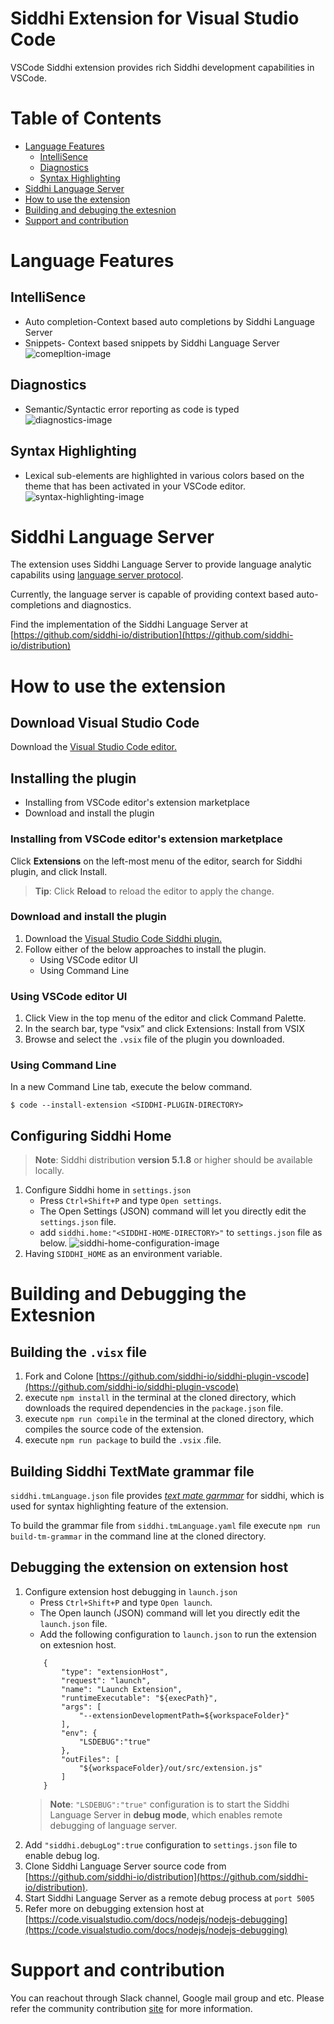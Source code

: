 # Siddhi Extension for Visual Studio Code
VSCode Siddhi extension provides rich Siddhi development capabilities in VSCode.

# Table of Contents
* [Language Features](#language-features)
    * [IntelliSence](#intellisence)
    * [Diagnostics](#diagnostics)
    * [Syntax Highlighting](#syntax-highlighting)
* [Siddhi Language Server](#siddhi-language-server)
* [How to use the extension](#how-to-use-the-extesnion)
* [Building and debuging the extesnion](#building-and-debugging-the-extension)
* [Support and contribution](#support-and-contribution)

# Language Features
## IntelliSence
* Auto completion-Context based auto completions by Siddhi Language Server
* Snippets- Context based snippets by Siddhi Language Server
![comepltion-image](./resources/images/completion.png)
## Diagnostics
* Semantic/Syntactic error reporting as code is typed
![diagnostics-image](./resources/images/diagnostics.png)

## Syntax Highlighting
* Lexical sub-elements are highlighted in various colors based on the theme that has been activated in your VSCode editor.
![syntax-highlighting-image](./resources/images/syntax_highlighting.png)

# Siddhi Language Server
The extension uses Siddhi Language Server to provide language analytic capabilits using [language server protocol](https://microsoft.github.io/language-server-protocol/).

Currently, the language server is capable of providing context based auto-completions and diagnostics.

Find the implementation of the Siddhi Language Server at [https://github.com/siddhi-io/distribution](https://github.com/siddhi-io/distribution)
# How to use the extension
## Download Visual Studio Code
Download the [Visual Studio Code editor.](https://code.visualstudio.com/download)

## Installing the plugin
* Installing from VSCode editor's extension marketplace
* Download and install the plugin

### Installing from VSCode editor's extension marketplace
Click **Extensions** on the left-most menu of the editor, search for Siddhi plugin, and click Install.
>**Tip**: Click **Reload** to reload the editor to apply the change.

### Download and install the plugin
1. Download the [Visual Studio Code Siddhi plugin.]()
2. Follow either of the below approaches to install the plugin.
    * Using VSCode editor UI
    * Using Command Line

### Using VSCode editor UI
1. Click View in the top menu of the editor and click Command Palette.
2. In the search bar, type “vsix” and click Extensions: Install from VSIX
3. Browse and select the `.vsix` file of the plugin you downloaded.

### Using Command Line
In a new Command Line tab, execute the below command.

`$ code --install-extension <SIDDHI-PLUGIN-DIRECTORY>`

## Configuring Siddhi Home
 >**Note**: Siddhi distribution **version 5.1.8** or higher should be available locally.
1. Configure Siddhi home in `settings.json`
    * Press `Ctrl+Shift+P`  and type  `Open settings`. 
    * The Open Settings (JSON) command will let you directly edit the `settings.json` file.
    * add `siddhi.home:"<SIDDHI-HOME-DIRECTORY>"` to `settings.json` file as below.
    ![siddhi-home-configuration-image](./resources/images/siddhi-home-configuration.png)
2. Having ``SIDDHI_HOME`` as an environment variable.

# Building and Debugging the Extesnion

## Building the `.visx` file
1. Fork and Colone  [https://github.com/siddhi-io/siddhi-plugin-vscode](https://github.com/siddhi-io/siddhi-plugin-vscode)
2. execute  `npm install` in the terminal at the cloned directory, which downloads the required dependencies in the `package.json` file.
3. execute  `npm run compile` in the terminal at the cloned directory, which compiles the source code of the extension.
4. execute `npm run package` to build the `.vsix` .file.

## Building Siddhi TextMate grammar file
`siddhi.tmLanguage.json` file provides [*text mate garmmar*](https://macromates.com/manual/en/language_grammars) for siddhi, which is used for syntax highlighting feature of the extension.

To build the grammar file from `siddhi.tmLanguage.yaml` file execute `npm run build-tm-grammar` in the command line at the cloned directory.

## Debugging the extension on extension host
1. Configure extension host debugging in `launch.json`
    * Press `Ctrl+Shift+P`  and type  `Open launch`. 
    * The Open launch (JSON) command will let you directly edit the  `launch.json` file.
    * Add the following configuration to `launch.json` to run the extension on extesnion host.
    ```
        {
            "type": "extensionHost",
            "request": "launch",
            "name": "Launch Extension",
            "runtimeExecutable": "${execPath}",
            "args": [
                "--extensionDevelopmentPath=${workspaceFolder}"
            ],
            "env": {
                "LSDEBUG":"true"
            },
            "outFiles": [
                "${workspaceFolder}/out/src/extension.js"
            ]
        }
    ```
    >**Note**: `"LSDEBUG":"true"` configuration is to start the Siddhi Language Server in **debug mode**, which enables remote debugging of language server.
2. Add  `"siddhi.debugLog":true` configuration to `settings.json` file to enable debug log.
3. Clone Siddhi Language Server source code from [https://github.com/siddhi-io/distribution](https://github.com/siddhi-io/distribution).
5. Start Siddhi Language Server as a remote debug process at `port 5005`
4. Refer more on debugging extension host at [https://code.visualstudio.com/docs/nodejs/nodejs-debugging](https://code.visualstudio.com/docs/nodejs/nodejs-debugging)


# Support and contribution
You can reachout through Slack channel, Google mail group and etc. Please refer the community contribution [site](https://siddhi.io/community/) for more information.






